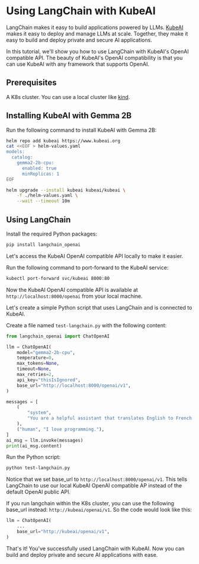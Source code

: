 # Using LangChain with KubeAI

LangChain makes it easy to build applications powered by LLMs.
[KubeAI](https://github.com/substratusai/kubeai) makes
it easy to deploy and manage LLMs at scale. Together, they make it easy to
build and deploy private and secure AI applications.

In this tutorial, we'll show you how to use LangChain with KubeAI's OpenAI
compatible API. The beauty of KubeAI's OpenAI compatibility is that you can use
KubeAI with any framework that supports OpenAI.

## Prerequisites
A K8s cluster. You can use a local cluster like [kind](https://kind.sigs.k8s.io/).

## Installing KubeAI with Gemma 2B

Run the following command to install KubeAI with Gemma 2B:

```bash
helm repo add kubeai https://www.kubeai.org
cat <<EOF > helm-values.yaml
models:
  catalog:
    gemma2-2b-cpu:
      enabled: true
      minReplicas: 1
EOF

helm upgrade --install kubeai kubeai/kubeai \
    -f ./helm-values.yaml \
    --wait --timeout 10m
```

## Using LangChain
Install the required Python packages:
```bash
pip install langchain_openai
```

Let's access the KubeAI OpenAI compatible API locally to make it easier.

Run the following command to port-forward to the KubeAI service:
```bash
kubectl port-forward svc/kubeai 8000:80
```
Now the KubeAI OpenAI compatible API is available at `http://localhost:8000/openai`
from your local machine.

Let's create a simple Python script that uses LangChain and is connected to KubeAI.

Create a file named `test-langchain.py` with the following content:
```python
from langchain_openai import ChatOpenAI

llm = ChatOpenAI(
    model="gemma2-2b-cpu",
    temperature=0,
    max_tokens=None,
    timeout=None,
    max_retries=2,
    api_key="thisIsIgnored",
    base_url="http://localhost:8000/openai/v1",
)

messages = [
    (
        "system",
        "You are a helpful assistant that translates English to French. Translate the user sentence.",
    ),
    ("human", "I love programming."),
]
ai_msg = llm.invoke(messages)
print(ai_msg.content)
```

Run the Python script:
```bash
python test-langchain.py
```

Notice that we set base_url to `http://localhost:8000/openai/v1`. This tells
LangChain to use our local KubeAI OpenAI compatible AP instead of the default
OpenAI public API.

If you run langchain within the K8s cluster, you can use the following base_url instead:
`http://kubeai/openai/v1`. So the code would look like this:
```python
llm = ChatOpenAI(
    ...
    base_url="http://kubeai/openai/v1",
)
```

That's it! You've successfully used LangChain with KubeAI. Now you can build
and deploy private and secure AI applications with ease.
